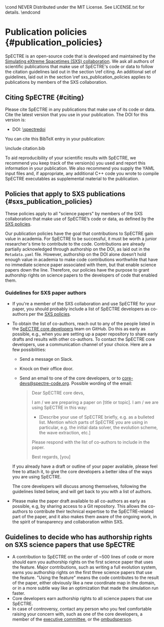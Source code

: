 \cond NEVER
Distributed under the MIT License.
See LICENSE.txt for details.
\endcond

# Publication policies {#publication_policies}

SpECTRE is an open-source code that is developed and maintained by the
[Simulating eXtreme Spacetimes (SXS) collaboration](https://black-holes.org). We
ask all authors of scientific publications that make use of SpECTRE's code or
data to follow the citation guidelines laid out in the section \ref citing. An
additional set of guidelines, laid out in the section \ref
sxs_publication_policies applies to publications by members of the SXS
collaboration.

## Citing SpECTRE {#citing}

Please cite SpECTRE in any publications that make use of its code or data. Cite
the latest version that you use in your publication. The DOI for this version
is:

- DOI: [\spectredoi](https://doi.org/\spectredoi)

You can cite this BibTeX entry in your publication:

\include citation.bib

To aid reproducibility of your scientific results with SpECTRE, we recommend you
keep track of the version(s) you used and report this information in your
publication. We also recommend you supply the YAML input files and, if
appropriate, any additional C++ code you wrote to compile SpECTRE executables as
supplemental material to the publication.

## Policies that apply to SXS publications {#sxs_publication_policies}

These policies apply to all "science papers" by members of the SXS collaboration
that make use of SpECTRE’s code or data, as defined by the
[SXS policies](https://github.com/sxs-collaboration/WelcomeToSXS/blob/master/SxsPolicies.md).

Our publication policies have the goal that contributions to SpECTRE gain value
in academia. For SpECTRE to be successful, it must be worth a junior
researcher's time to contribute to the code. Contributions are already partially
acknowledged through authorship on the DOI, as laid out in the `Metadata.yaml`
file. However, authorship on the DOI alone doesn’t hold enough value in academia
to make code contributions worthwhile that have no immediate science paper
associated with them, but that enable science papers down the line. Therefore,
our policies have the purpose to grant authorship rights on science papers to
the developers of code that enabled them.

### Guidelines for SXS paper authors

- If you're a member of the SXS collaboration and use SpECTRE for your paper,
  you should probably include a list of SpECTRE developers as co-authors per the
  [SXS policies](https://github.com/sxs-collaboration/WelcomeToSXS/blob/master/SxsPolicies.md).
- To obtain the list of co-authors, reach out to any of the people listed in the
  [SpECTRE core developers](https://github.com/orgs/sxs-collaboration/teams/spectre-core-devs/members)
  team on GitHub. Do this as early as possible, e.g., when you are setting up a
  paper repository to share early drafts and results with other co-authors.
  To contact the SpECTRE core developers, use a communication channel of your
  choice. Here are a few possibilities:

  - Send a message on Slack.
  - Knock on their office door.
  - Send an email to one of the core developers, or to
    [core-devs@spectre-code.org](mailto:core-devs@spectre-code.org).
    Possible wording of the email:

    > Dear SpECTRE core devs,
    >
    > I am / we are preparing a paper on [title or topic]. I am / we are using
    > SpECTRE in this way:
    >
    > - [Describe your use of SpECTRE briefly, e.g. as a bulleted list. Mention
    >   which parts of SpECTRE you are using in particular, e.g. the initial
    >   data solver, the evolution scheme, the wave extraction, etc.]
    >
    > Please respond with the list of co-authors to include in the paper.
    >
    > Best regards,
    > [you]

  If you already have a draft or outline of your paper available, please feel
  free to attach it, to give the core developers a better idea of the ways you
  are using SpECTRE.

  The core developers will discuss among themselves, following the guidelines
  listed below, and will get back to you with a list of authors.
- Please make the paper draft available to all co-authors as early as possible,
  e.g, by sharing access to a Git repository. This allows the co-authors to
  contribute their technical expertise to the SpECTRE-related part of the paper,
  and it also makes them aware of the ongoing work, in the spirit of
  transparency and collaboration within SXS.

## Guidelines to decide who has authorship rights on SXS science papers that use SpECTRE

- A contribution to SpECTRE on the order of ~500 lines of code or more should
  earn you authorship rights on the first science paper that uses the feature.
  Major contributions, such as writing a full evolution system, earns you
  authorship rights on the first three science papers that use the feature.
  "Using the feature" means the code contributes to the result of the paper,
  either obviously like a new coordinate map in the domain, or in a more subtle
  way like an optimization that made the simulation run faster.
- Core developers earn authorship rights to all science papers that use SpECTRE.
- In case of controversy, contact any person who you feel comfortable raising
  your concern with, such as one of the core developers, a member of the
  [executive committee](https://github.com/sxs-collaboration/WelcomeToSXS/blob/master/SxsPolicies.md#executive-committee),
  or the [ombudsperson](https://github.com/sxs-collaboration/WelcomeToSXS/blob/master/SxsPolicies.md#ombudsperson).
